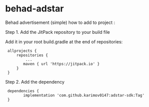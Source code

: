 # behad-adstar

Behad advertisement (simple)
 how to add to project : 
 
 Step 1. Add the JitPack repository to your build file

 Add it in your root build.gradle at the end of repositories:

	 allprojects {
		 repositories {
		 	 ...
		  	maven { url 'https://jitpack.io' }
		 }
	 }
  
   Step 2. Add the dependency

	 dependencies {
	        implementation 'com.github.karimov0147:adstar-sdk:Tag'
	 }

